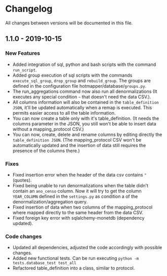 # Changelog

All changes between versions will be documented in this file.

## 1.1.0 - 2019-10-15
### New Features
* Added integration of sql, python and bash scripts with the command `run_script`.
* Added group execution of sql scripts with the commands `execute_sql_group`, `drop_group` and `rebuild_group`. 
The groups are defined in the configuration file hotmapper/database/`groups.py`.
* The run_aggregations command now also run all denormalizations (It executes any special condition `~` that doesn't need 
the data CSV.).
* All columns information will also be contained in the `table_definition JSON`, it'll be updated automatically when a
remap is executed. This permits easier access to all the table information.
* You can now create a table only with it's table_definition. (It needs the columns parameter in the JSON, 
you still won't be able to insert data without a mapping_protocol CSV.)
* You can now, create, delete and rename columns by editing directly the `table_definition JSON`. (The mapping_protocol
CSV won't be automatically updated and the insertion of data still requires the presence of the columns there.)

### Fixes
* Fixed insertion error when the header of the data csv contains `"` (quotes).
* Fixed being unable to run denormalizations when the table didn't contain an `ano_censo` column. Now it will try to get
the column `YEAR_COLUMN` defined in the `settings.py` as condition a of the denormalization/aggregation query.
* Fixed insertion of data when two columns of the mapping_protocol where mapped directly to the same header from the data CSV.
* Fixed foreign key error with sqlalchemy-monetdb (dependency updated).

### Code changes
* Updated all dependencies, adjusted the code accordingly with possible changes.
* Added new functional tests. Can be run executing `python -m tests.database_test test_all`
* Refactored table_definition into a class, similar to protocol.